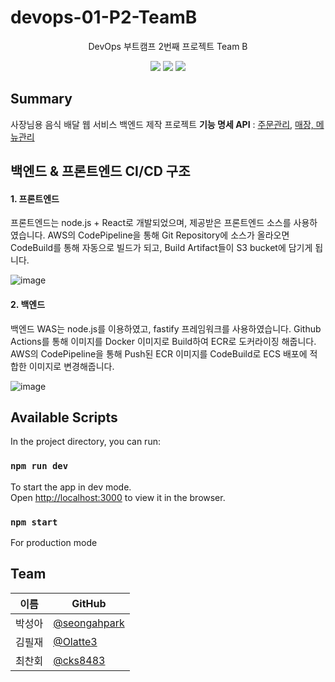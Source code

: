 
# devops-01-P2-TeamB
<div align="center">
<p>DevOps 부트캠프 2번째 프로젝트 Team B</p>
<img src="https://img.shields.io/badge/fastify-000000?style=flat-square&logo=Fastify&logoColor=white"/>
<img src="https://img.shields.io/badge/Node.js-339933?style=flat-square&logo=Node.js&logoColor=white"/>
<img src="https://img.shields.io/badge/MongoDB-47A248?style=flat-square&logo=MongoDB&logoColor=white"/>
</div>

## Summary

사장님용 음식 배달 웹 서비스 백엔드 제작 프로젝트
**기능 명세 API** : [주문관리](https://app.swaggerhub.com/apis-docs/gotoweb/restaurant-order/1.0), [매장, 메뉴관리](https://app.swaggerhub.com/apis-docs/gotoweb/restaurant/1.0)

## 백엔드 & 프론트엔드 CI/CD 구조

#### 1. 프론트엔드
프론트엔드는 node.js + React로 개발되었으며, 제공받은 프론트엔드 소스를 사용하였습니다.
AWS의 CodePipeline을 통해 Git Repository에 소스가 올라오면 CodeBuild를 통해 자동으로 빌드가 되고, Build Artifact들이 S3 bucket에 담기게 됩니다.

![image](https://s3.ap-northeast-2.amazonaws.com/urclass-images/a9oDWmtLaqak-N1N9cixF-1648405262152.png)

#### 2. 백엔드 
백엔드 WAS는 node.js를 이용하였고, fastify 프레임워크를 사용하였습니다.
Github Actions를 통해 이미지를 Docker 이미지로 Build하여 ECR로 도커라이징 해줍니다.
AWS의 CodePipeline을 통해 Push된 ECR 이미지를 CodeBuild로 ECS 배포에 적합한 이미지로 변경해줍니다.

![image](https://s3.ap-northeast-2.amazonaws.com/urclass-images/wgXPJSucyvOKyAilo41DZ-1648405890498.png)

## Available Scripts

In the project directory, you can run:

### `npm run dev`

To start the app in dev mode.\
Open [http://localhost:3000](http://localhost:3000) to view it in the browser.

### `npm start`

For production mode

## Team
| 이름   | GitHub                                         |
| ------ | ---------------------------------------------- |
| 박성아 | [@seongahpark](https://github.com/seongahpark) |
| 김필재 | [@Olatte3](https://github.com/Olatte3)       |
| 최찬회 | [@cks8483](https://github.com/cks8483)       |
